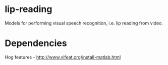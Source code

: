 # lip-reading
Models for performing visual speech recognition, i.e. lip reading from video.

# Dependencies
Hog features - http://www.vlfeat.org/install-matlab.html
